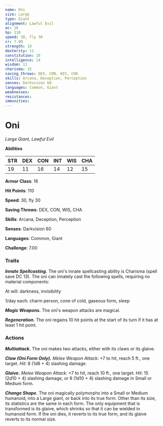```yaml
---
name: Oni
size: Large
type: Giant
alignment: Lawful Evil
ac: 16
hp: 110
speed: 30, fly 30
cr: 7.00
strength: 19
dexterity: 11
constitution: 16
intelligence: 14
wisdom: 12
charisma: 15
saving_throws: DEX, CON, WIS, CHA
skills: Arcana, Deception, Perception
senses: Darkvision 60
languages: Common, Giant
weaknesses:
resistances:
immunities:
---
```


# Oni

*Large Giant, Lawful Evil*

**Abilities**

| STR | DEX | CON | INT | WIS | CHA |
| --- | --- | --- | --- | --- | --- |
| 19 | 11 | 16 | 14 | 12 | 15 |

**Armor Class**: 16

**Hit Points**: 110

**Speed**: 30, fly 30

**Saving Throws**: DEX, CON, WIS, CHA

**Skills**: Arcana, Deception, Perception

**Senses**: Darkvision 60

**Languages**: Common, Giant

**Challenge**: 7.00


### Traits
***Innate Spellcasting.*** The oni's innate spellcasting ability is Charisma (spell save DC 13). The oni can innately cast the following spells, requiring no material components: 

At will: darkness, invisibility

1/day each: charm person, cone of cold, gaseous form, sleep

***Magic Weapons.*** The oni's weapon attacks are magical. 

***Regeneration.*** The oni regains 10 hit points at the start of its turn if it has at least 1 hit point.

### Actions
***Multiattack.*** The oni makes two attacks, either with its claws or its glaive. 

***Claw (Oni Form Only).*** *Melee Weapon Attack:* +7 to hit, reach 5 ft., one target. *Hit:* 8 (1d8 + 4) slashing damage. 

***Glaive.*** *Melee Weapon Attack:* +7 to hit, reach 10 ft., one target. *Hit:* 15 (2d10 + 4) slashing damage, or 9 (1d10 + 4) slashing damage in Small or Medium form. 

***Change Shape.*** The oni magically polymorphs into a Small or Medium humanoid, into a Large giant, or back into its true form. Other than its size, its statistics are the same in each form. The only equipment that is transformed is its glaive, which shrinks so that it can be wielded in humanoid form. If the oni dies, it reverts to its true form, and its glaive reverts to its normal size.

